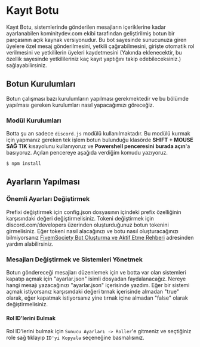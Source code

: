 # Kayıt Botu
Kayıt Botu, sistemlerinde gönderilen mesajların içeriklerine kadar ayarlanabilen kominitydev.com ekibi tarafından geliştirilmiş botun bir parçasının açık kaynak versiyonudur. Bu bot sayesinde sunucunuza giren üyelere özel mesaj gönderilmesini, yetkili çağırabilmesini, girişte otomatik rol verilmesini ve yetkililerin üyeleri kaydetmesini (Yakında eklenecektir, bu özellik sayesinde yetkilileriniz kaç kayıt yaptığını takip edebileceksiniz.) sağlayabilirsiniz.

## Botun Kurulumları
Botun çalışması bazı kurulumların yapılması gerekmektedir ve bu bölümde yapılması gereken kurulumları nasıl yapacağımızı göreceğiz.

### Modül Kurulumları
Botta şu an sadece `discord.js` modülü kullanılmaktadır. Bu modülü kurmak için yapmanız gereken tek işlem botun bulunduğu klasörde **SHIFT + MOUSE SAĞ TIK** kısayolunu kullanıyoruz ve **Powershell penceresini burada açın**'a basıyoruz. Açılan pencereye aşağıda verdiğim komudu yazıyoruz.

```console
$ npm install
```

## Ayarların Yapılması 

### Önemli Ayarları Değiştirmek
Prefixi değiştirmek için config.json dosyasının içindeki prefix özelliğinin karşısındaki değeri değiştirmelisiniz. Tokeni değiştirmek için discord.com/developers üzerinden oluşturduğunuz botun tokenini girmelisiniz. Eğer tokeni nasıl alacağınızı ve botu nasıl oluşturacağınızı bilmiyorsanız [FivemSociety Bot Oluşturma ve Aktif Etme Rehberi](https://fivemsociety.com/konu/discord-botu-olusturma-ve-aktif-etme-vds-glitch.658) adresinden yardım alabilirsiniz.

### Mesajları Değiştirmek ve Sistemleri Yönetmek
Botun göndereceği mesajları düzenlemek için ve botta var olan sistemleri kapatıp açmak için "ayarlar.json" isimli dosyadan faydalanacağız. Nereye hangi mesajı yazacağınızı "ayarlar.json" içerisinde yazdım. Eğer bir sistemi açmak istiyorsanız karşısındaki değeri tırnak içerisinde almadan "true" olarak, eğer kapatmak istiyorsanız yine tırnak içine almadan "false" olarak değiştirmelisiniz. 

#### Rol ID'lerini Bulmak
Rol ID'lerini bulmak için `Sunucu Ayarları -> Roller`'e gitmeniz ve seçtiğiniz role sağ tıklayıp `ID'yi Kopyala` seçeneğine basmalısınız.
